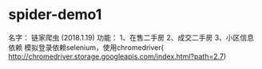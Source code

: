 # spider-demo1

名字：
链家爬虫   (2018.1.19)
功能：
1、在售二手房
2、成交二手房
3、小区信息
依赖
模拟登录依赖selenium，使用chromedriver( http://chromedriver.storage.googleapis.com/index.html?path=2.7)
